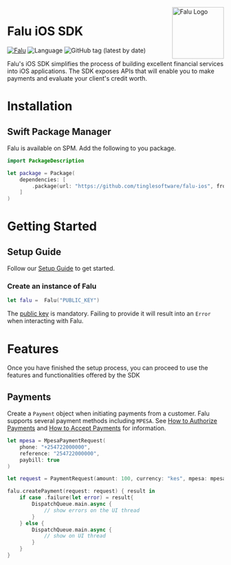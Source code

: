 <a href="https://www.falu.io">
    <img src="https://cdn.falu.io/tools/logo.png" alt="Falu Logo" title="Falu" width="120" height="120" align="right">
</a>

# Falu iOS SDK

[![Falu](https://github.com/tinglesoftware/falu-ios/actions/workflows/swift.yml/badge.svg)](https://github.com/tinglesoftware/falu-ios/actions/workflows/swift.yml)
![Language](https://img.shields.io/badge/language-Swift%205.0-orange.svg)
![GitHub tag (latest by date)](https://img.shields.io/github/v/tag/tinglesoftware/falu-ios?label=spm)

Falu's iOS SDK simplifies the process of building excellent financial services into iOS applications.
The SDK exposes APIs that will enable you to make payments and evaluate your client's credit worth.

# Installation  

## Swift Package Manager

Falu is available on SPM. Add the following to you package.

``` swift
import PackageDescription

let package = Package(
    dependencies: [
        .package(url: "https://github.com/tinglesoftware/falu-ios", from: 1.0.0)
    ]
)
```

# Getting Started

## Setup Guide

Follow our [Setup Guide](https://docs.falu.io/guides/developer/quickstart) to get started.

### Create an instance of Falu

```swift
let falu =  Falu("PUBLIC_KEY")
```

The [public key](https://docs.falu.io/guides/keys) is mandatory. Failing to provide it will result into an `Error` when interacting with Falu.

# Features

Once you have finished the setup process, you can proceed to use the features and functionalities offered by the SDK

## Payments

Create a `Payment` object when initiating payments from a customer.
Falu supports several payment methods including `MPESA`.
See [How to Authorize Payments](https://docs.falu.io/guides/payments/authorizations) and
[How to Accept Payments](https://docs.falu.io/guides/payments) for information.

```swift
let mpesa = MpesaPaymentRequest(
    phone: "+254722000000",
    reference: "254722000000",
    paybill: true
)

let request = PaymentRequest(amount: 100, currency: "kes", mpesa: mpesa)

falu.createPayment(request: request) { result in
    if case .failure(let error) = result{
        DispatchQueue.main.async {
            // show errors on the UI thread
        }
    } else {
        DispatchQueue.main.async {
            // show on UI thread
        }
    }
}
```

